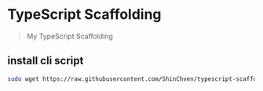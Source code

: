 # TypeScript Scaffolding

> My TypeScript Scaffolding

## install cli script

```bash
sudo wget https://raw.githubusercontent.com/ShinChven/typescript-scaffolding/master/tsinit.sh -O /usr/local/bin/tsinit && sudo chmod +x /usr/local/bin/tsinit
```
